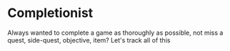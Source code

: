 # Completionist
Always wanted to complete a game as thoroughly as possible, not miss a quest, side-quest, objective, item? Let's track all of this
